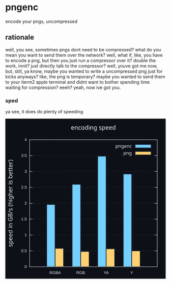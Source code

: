 # pngenc

encode your pngs, uncompressed

## rationale

well, you see, sometimes pngs dont need to be compressed? what do you mean you want to send them over the network? well, what if, like, you have to encode a png, but then you just run a compressor over it? double the work, innit? just directly talk to the compressor? well, youve got me now, but, still, ya know, maybe you wanted to write a uncompressed png just for kicks anyways? like, the png is temporary? maybe you wanted to send them to your iterm2 apple terminal and didnt want to bother spending time waiting for compression? eeeh? yeah, now ive got you.

### sped

ya see, it does do plenty of speeding

![](./benches/sped.svg)
